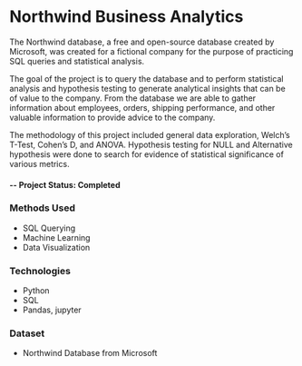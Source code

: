
# Northwind Business Analytics

The Northwind database, a free and open-source database created by Microsoft, was created for a fictional company for the purpose of practicing SQL queries and statistical analysis.

The goal of the project is to query the database and to perform statistical analysis and hypothesis testing to generate analytical insights that can be of value to the company. From the database we are able to gather information about employees, orders, shipping performance, and other valuable information to provide advice to the company.

The methodology of this project included general data exploration, Welch’s T-Test, Cohen’s D, and ANOVA. Hypothesis testing for NULL and Alternative hypothesis were done to search for evidence of statistical significance of various metrics.
#### -- Project Status: Completed
### Methods Used
* SQL Querying
* Machine Learning
* Data Visualization
### Technologies
* Python
* SQL
* Pandas, jupyter
### Dataset
* Northwind Database from Microsoft
